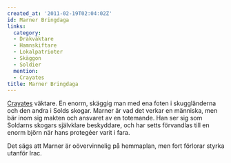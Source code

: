 ```yaml
---
created_at: '2011-02-19T02:04:02Z'
id: Marner Bringdaga
links:
  category:
  - Drakväktare
  - Hamnskiftare
  - Lokalpatrioter
  - Skäggon
  - Soldier
  mention:
  - Crayates
title: Marner Bringdaga
---
```


[Crayates] väktare. En enorm, skäggig man med ena foten i skuggländerna och den andra i Solds
skogar. Marner är vad det verkar en människa, men bär inom sig makten och ansvaret av en totemande.
Han ser sig som Soldarns skogars självklare beskyddare, och har setts förvandlas till en enorm björn
när hans protegéer varit i fara.

Det sägs att Marner är oövervinnelig på hemmaplan, men fort förlorar styrka utanför Irac.

  [Crayates]: Crayates